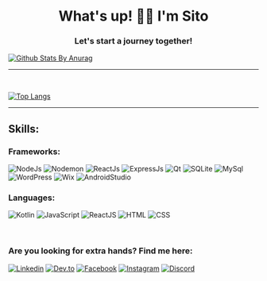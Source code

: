 
<h1 align="center">What's up! 🐱‍👤 I'm Sito</h1>
<h3 align="center">Let's start a journey together!</h3>

[![Github Stats By Anurag](https://github-readme-stats.vercel.app/api?username=SitoNumbis&show_icons=true&title_color=fff&icon_color=79ff97&text_color=9f9f9f&bg_color=151515&count_private=true)](https://github.com/anuraghazra/github-readme-stats)

*************

<br />

[![Top Langs](https://github-readme-stats.vercel.app/api/top-langs/?username=SitoNumbis&&title_color=fff&icon_color=79ff97&text_color=9f9f9f&bg_color=151515&count_private=true)](https://github.com/anuraghazra/github-readme-stats)

*************

## Skills:

### Frameworks:
![NodeJs](https://img.shields.io/badge/NodeJs-339933?style=for-the-badge&logo=nodedotjs&logoColor=white&labelColor=101010)
![Nodemon](https://img.shields.io/badge/Nodemon-76D04B?style=for-the-badge&logo=nodemon&logoColor=white&labelColor=101010)
![ReactJs](https://img.shields.io/badge/ReactJs-61DAFB?style=for-the-badge&logo=react&logoColor=white&labelColor=101010) 
![ExpressJs](https://img.shields.io/badge/ExpressJs-000000?style=for-the-badge&logo=express&logoColor=white&labelColor=101010) 
![Qt](https://img.shields.io/badge/Qt-41CD52?style=for-the-badge&logo=qt&logoColor=white&labelColor=101010) 
![SQLite](https://img.shields.io/badge/SQLite-003B57?style=for-the-badge&logo=sqlite&logoColor=white&labelColor=101010) 
![MySql](https://img.shields.io/badge/MySQL-4479A1?style=for-the-badge&logo=mysql&logoColor=white&labelColor=101010) 
![WordPress](https://img.shields.io/badge/WordPress-21759B?style=for-the-badge&logo=wordpress&logoColor=white&labelColor=101010)
![Wix](https://img.shields.io/badge/Wix-0C6EFC?style=for-the-badge&logo=wix&logoColor=white&labelColor=101010)
![AndroidStudio](https://img.shields.io/badge/AndroidStudio-3DDC84?style=for-the-badge&logo=androidstudio&logoColor=white&labelColor=101010)

### Languages:
![Kotlin](https://img.shields.io/badge/Kotlin-0095D5?style=for-the-badge&logo=kotlin&logoColor=white&labelColor=101010) 
![JavaScript](https://img.shields.io/badge/JavaScript-yellow?style=for-the-badge&logo=javascript&logoColor=white&labelColor=101010) 
![ReactJS](https://img.shields.io/badge/React-blue?style=for-the-badge&logo=react&logoColor=white&labelColor=101010) 
![HTML](https://img.shields.io/badge/Html-orange?style=for-the-badge&logo=html5&logoColor=white&labelColor=101010) 
![CSS](https://img.shields.io/badge/Css-blue?style=for-the-badge&logo=css3&logoColor=white&labelColor=101010)

<br>
 
### Are you looking for extra hands? Find me here:
[![Linkedin](https://img.shields.io/badge/-LinkedIn-0A66C2?style=flat&logo=Linkedin&logoColor=white)](https://www.linkedin.com/in/carlos-andres-89556120b/)
[![Dev.to](https://img.shields.io/badge/Dev.to-0A0A0A?style=flat&logo=dev.to&logoColor=white)](https://dev.to/sitonimbus)
[![Facebook](https://img.shields.io/badge/Facebook-1877F2?style=flat&logo=facebook&logoColor=white)](https://www.facebook.com/carlosandres.moragonzalez.7/)
[![Instagram](https://img.shields.io/badge/Instagram-E4405F?style=flat&logo=instagram&logoColor=white)](https://www.instagram.com/carlosandresmoragonzalez/)
[![Discord](https://img.shields.io/badge/Discord-5865F2?style=flat&logo=instagram&logoColor=white)](https://www.instagram.com/carlosandresmoragonzalez/)
